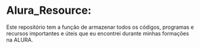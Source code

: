 # Alura_Resource:
Este repositório tem a função de armazenar todos os códigos, programas e recursos importantes e úteis que eu encontrei durante minhas formações na ALURA.
